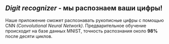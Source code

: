 *Digit recognizer* - мы распознаем ваши цифры!
-------------

Наше приложение сможет распознавать рукописные цифры с помощью CNN *(Convolutional Neural Network)*. Предварительное обучение происходит на базе данных MNIST, точность распознания около **98%** после десяти циклов.
